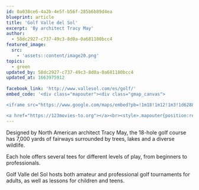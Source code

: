 ```yaml
---
id: 0a038ce6-4a2b-4e5f-b56f-285b6b89d4ea
blueprint: article
title: 'Golf Valle del Sol'
excerpt: 'By architect Tracy May'
author:
  - 58dc2927-c737-49c3-8d0a-0a681180bcc4
featured_image:
  src:
    - 'assets::content/image20.png'
topics:
  - green
updated_by: 58dc2927-c737-49c3-8d0a-0a681180bcc4
updated_at: 1663975912
 
facebook_link: 'http://www.vallesol.com/es/golf/'
embed_code: '<div class="mapouter"><div class="gmap_canvas">

<iframe src="https://www.google.com/maps/embed?pb=!1m18!1m12!1m3!1d62882.88617730547!2d-84.22886899062895!3d9.9189299670815!2m3!1f0!2f0!3f0!3m2!1i1024!2i768!4f13.1!3m3!1m2!1s0x8fa0f9bcfe2ace41%3A0xbcbcb9d32bc6571d!2sValle%20del%20Sol%20Golf%20Course!5e0!3m2!1ses!2sus!4v1663954914420!5m2!1ses!2sus" width="1400" height="300" style="border:0;" allowfullscreen="" loading="lazy" referrerpolicy="no-referrer-when-downgrade"></iframe>

<a href="https://123movies-to.org"></a><br><style>.mapouter{position:relative;text-align:right;height:500px;width:1200px;}</style><style>.gmap_canvas {overflow:hidden;background:none!important;height:500px;width:1200px;}</style></div></div>'
---
```

Designed by North American architect Tracy May, the 18-hole golf course has 7,000 yards of fairways surrounded by trees, lakes and a diverse wildlife.

Each hole offers several tees for different levels of play, from beginners to professionals.

Golf Valle del Sol hosts both amateur and professional golf tournaments for adults, as well as lessons for children and teens.